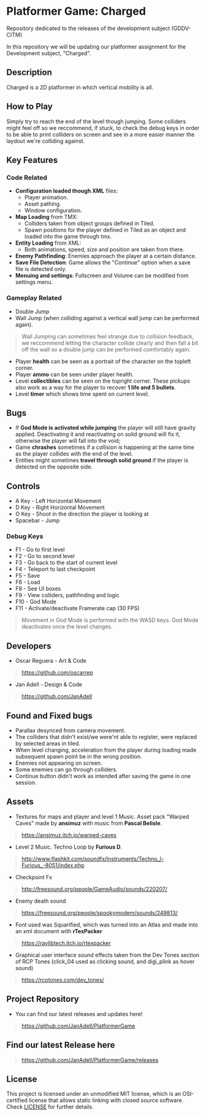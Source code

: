 # Platformer Game: Charged

Repository dedicated to the releases of the development subject (GDDV-CITM)

In this repository we will be updating our platformer assignment for the Development subject, "Charged".

## Description

Charged is a 2D platformer in which vertical mobility is all. 

## How to Play

Simply try to reach the end of the level though jumping. Some colliders might feel off so we reccommend, if stuck, to check the debug keys in order to be able to print colliders on screen and see in a more easier manner the laydout we're colliding against.

## Key Features

### Code Related

* **Configuration loaded though XML** files:
  * Player animation.
  * Asset pathing.
  * Window configuration.
* **Map Loading** from TMX:
  * Colliders taken from object groups defined in Tiled.
  * Spawn positions for the player defined in Tiled as an object and loaded into the game through tmx.
* **Entity Loading** from XML:
  * Both animations, speed, size and position are taken from there.
* **Enemy Pathfinding**: Enemies approach the player at a certain distance.
* **Save File Detection**: Game allows the "Continue" option when a save file is detected only.
* **Menuing and settings**: Fullscreen and Volume can be modified from settings menu.
 
  
 ### Gameplay Related
  
* Double Jump
* Wall Jump (when colliding against a vertical wall jump can be performed again).
> Wall Jumping can sometimes feel strange due to collision feedback, we reccommend letting the character collide clearly and then fall a bit off the wall so a double jump can be performed comfortably again.
* Player **health** can be seen as a portrait of the character on the topleft corner.
* Player **ammo** can be seen under player health.
* Level **collectibles** can be seen on the topright corner. These pickups also work as a way for the player to recover **1 life and 5 bullets**.
* Level **timer** which shows time spent on current level.


## Bugs

* If **God Mode is activated while jumping** the player will still have gravity applied. Deactivating it and reactivating on solid ground will fix it, otherwise the player will fall into the void;
* Game **chrashes** sometimes if a collision is happening at the same time as the player collides with the end of the level.
* Entities might sometimes **travel through solid ground** if the player is detected on the opposite side.

## Controls

* A Key - Left Horizontal Movement
* D Key - Right Horizontal Movement
* O Key - Shoot in the direction the player is looking at
* Spacebar - Jump

### Debug Keys

* F1 - Go to first level
* F2 - Go to second level
* F3 - Go back to the start of current level
* F4 - Teleport to last checkpoint
* F5 - Save
* F6 - Load
* F8 - See UI boxes
* F9 - View colliders, pathfinding and logic
* F10 - God Mode
* F11 - Activate/deactivate Framerate cap (30 FPS)
> Movement in God Mode is performed with the WASD keys. God Mode deactivates once the level changes.

## Developers

* Oscar Reguera - Art & Code
> https://github.com/oscarrep

* Jan Adell - Design & Code
> https://github.com/JanAdell

## Found and Fixed bugs

* Parallax desynced from camera movement.
* The colliders that didn't exist/we were'nt able to register, were replaced by selected areas in tiled.
* When level changing, acceleration from the player during loading made subsequent spawn point be in the wrong position.
* Enemies not appearing on screen.
* Some enemies can go through colliders.
* Continue button didn't work as intended after saving the game in one session.


## Assets

* Textures for maps and player and level 1 Music. Asset pack "Warped Caves" made by **ansimuz** with music from **Pascal Belisle**.
> https://ansimuz.itch.io/warped-caves

* Level 2 Music. Techno Loop by **Furious D**.
> http://www.flashkit.com/soundfx/Instruments/Techno_l-Furious_-8051/index.php

* Checkpoint Fx
> http://freesound.org/people/GameAudio/sounds/220207/

* Enemy death sound
> https://freesound.org/people/spookymodem/sounds/249813/

* Font used was Squarified, which was turned into an Atlas and made into an xml document with **rTexPacker**
> https://raylibtech.itch.io/rtexpacker

* Graphical user interface sound effects taken from the Dev Tones section of RCP Tones (click_04 used as clicking sound, and digi_plink as hover sound)
> https://rcptones.com/dev_tones/

## Project Repository

* You can find our latest releases and updates here!

> https://github.com/JanAdell/PlatformerGame

## Find our latest Release here

> https://github.com/JanAdell/PlatformerGame/releases

## License

This project is licensed under an unmodified MIT license, which is an OSI-certified license that allows static linking with closed source software. Check [LICENSE](LICENSE) for further details.




